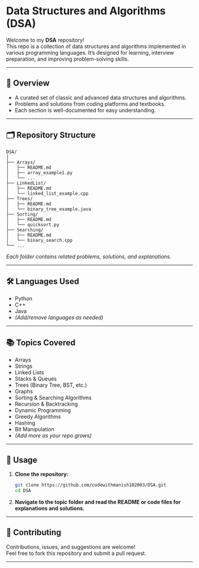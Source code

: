 # Data Structures and Algorithms (DSA)

Welcome to my **DSA** repository!  
This repo is a collection of data structures and algorithms implemented in various programming languages. It’s designed for learning, interview preparation, and improving problem-solving skills.

---

## 🚀 Overview

- A curated set of classic and advanced data structures and algorithms.
- Problems and solutions from coding platforms and textbooks.
- Each section is well-documented for easy understanding.

---

## 🗂️ Repository Structure

```
DSA/
│
├── Arrays/
│   ├── README.md
│   ├── array_example1.py
│   └── ...
├── LinkedList/
│   ├── README.md
│   └── linked_list_example.cpp
├── Trees/
│   ├── README.md
│   └── binary_tree_example.java
├── Sorting/
│   ├── README.md
│   └── quicksort.py
├── Searching/
│   ├── README.md
│   └── binary_search.cpp
└── ...
```

*Each folder contains related problems, solutions, and explanations.*

---

## 🛠️ Languages Used

- Python
- C++
- Java
- *(Add/remove languages as needed)*

---

## 📚 Topics Covered

- Arrays
- Strings
- Linked Lists
- Stacks & Queues
- Trees (Binary Tree, BST, etc.)
- Graphs
- Sorting & Searching Algorithms
- Recursion & Backtracking
- Dynamic Programming
- Greedy Algorithms
- Hashing
- Bit Manipulation
- *(Add more as your repo grows)*

---

## 📝 Usage

1. **Clone the repository:**
    ```bash
    git clone https://github.com/codewithmanish102003/DSA.git
    cd DSA
    ```

2. **Navigate to the topic folder and read the README or code files for explanations and solutions.**

---

## 🤝 Contributing

Contributions, issues, and suggestions are welcome!  
Feel free to fork this repository and submit a pull request.

---
